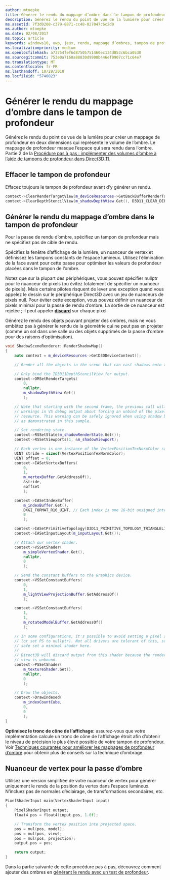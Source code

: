 ```yaml
---
author: mtoepke
title: Générer le rendu du mappage d’ombre dans le tampon de profondeur
description: Générez le rendu du point de vue de la lumière pour créer un mappage de profondeur en deux dimensions qui représente le volume de l’ombre.
ms.assetid: 7f3d0208-c379-8871-cc48-027047c6c2d0
ms.author: mtoepke
ms.date: 02/08/2017
ms.topic: article
keywords: windows10, uwp, jeux, rendu, mappage d’ombres, tampon de profondeur, direct3d
ms.localizationpriority: medium
ms.openlocfilehash: a73754fef6d87505751460ec134d853c6bca0530
ms.sourcegitcommit: 753e0a7160a88830d9908b446ef0907cc71c64e7
ms.translationtype: MT
ms.contentlocale: fr-FR
ms.lasthandoff: 10/29/2018
ms.locfileid: "5740023"
---
```

# <a name="render-the-shadow-map-to-the-depth-buffer"></a>Générer le rendu du mappage d’ombre dans le tampon de profondeur




Générez le rendu du point de vue de la lumière pour créer un mappage de profondeur en deux dimensions qui représente le volume de l’ombre. Le mappage de profondeur masque l’espace qui sera rendu dans l’ombre. Partie 2 de la [Procédure pas à pas : implémenter des volumes d’ombre à l’aide de tampons de profondeur dans Direct3D 11](implementing-depth-buffers-for-shadow-mapping.md).

## <a name="clear-the-depth-buffer"></a>Effacer le tampon de profondeur


Effacez toujours le tampon de profondeur avant d’y générer un rendu.

```cpp
context->ClearRenderTargetView(m_deviceResources->GetBackBufferRenderTargetView(), DirectX::Colors::CornflowerBlue);
context->ClearDepthStencilView(m_shadowDepthView.Get(), D3D11_CLEAR_DEPTH | D3D11_CLEAR_STENCIL, 1.0f, 0);
```

## <a name="render-the-shadow-map-to-the-depth-buffer"></a>Générer le rendu du mappage d’ombre dans le tampon de profondeur


Pour la passe de rendu d’ombre, spécifiez un tampon de profondeur mais ne spécifiez pas de cible de rendu.

Spécifiez la fenêtre d’affichage de la lumière, un nuanceur de vertex et définissez les tampons constants de l’espace lumineux. Utilisez l’élimination de la face avant pour cette passe pour optimiser les valeurs de profondeur placées dans le tampon de l’ombre.

Notez que sur la plupart des périphériques, vous pouvez spécifier nullptr pour le nuanceur de pixels (ou évitez totalement de spécifier un nuanceur de pixels). Mais certains pilotes risquent de lever une exception quand vous appelez le dessin sur le périphérique Direct3D avec un jeu de nuanceurs de pixels null. Pour éviter cette exception, vous pouvez définir un nuanceur de pixels minimal pour la passe de rendu d’ombre. La sortie de ce nuanceur est rejetée ; il peut appeler [**discard**](https://msdn.microsoft.com/library/windows/desktop/bb943995) sur chaque pixel.

Générez le rendu des objets pouvant projeter des ombres, mais ne vous embêtez pas à générer le rendu de la géométrie qui ne peut pas en projeter (comme un sol dans une salle ou des objets supprimés de la passe d’ombre pour des raisons d’optimisation).

```cpp
void ShadowSceneRenderer::RenderShadowMap()
{
    auto context = m_deviceResources->GetD3DDeviceContext();

    // Render all the objects in the scene that can cast shadows onto themselves or onto other objects.

    // Only bind the ID3D11DepthStencilView for output.
    context->OMSetRenderTargets(
        0,
        nullptr,
        m_shadowDepthView.Get()
        );

    // Note that starting with the second frame, the previous call will display
    // warnings in VS debug output about forcing an unbind of the pixel shader
    // resource. This warning can be safely ignored when using shadow buffers
    // as demonstrated in this sample.

    // Set rendering state.
    context->RSSetState(m_shadowRenderState.Get());
    context->RSSetViewports(1, &m_shadowViewport);

    // Each vertex is one instance of the VertexPositionTexNormColor struct.
    UINT stride = sizeof(VertexPositionTexNormColor);
    UINT offset = 0;
    context->IASetVertexBuffers(
        0,
        1,
        m_vertexBuffer.GetAddressOf(),
        &stride,
        &offset
        );

    context->IASetIndexBuffer(
        m_indexBuffer.Get(),
        DXGI_FORMAT_R16_UINT, // Each index is one 16-bit unsigned integer (short).
        0
        );

    context->IASetPrimitiveTopology(D3D11_PRIMITIVE_TOPOLOGY_TRIANGLELIST);
    context->IASetInputLayout(m_inputLayout.Get());

    // Attach our vertex shader.
    context->VSSetShader(
        m_simpleVertexShader.Get(),
        nullptr,
        0
        );

    // Send the constant buffers to the Graphics device.
    context->VSSetConstantBuffers(
        0,
        1,
        m_lightViewProjectionBuffer.GetAddressOf()
        );

    context->VSSetConstantBuffers(
        1,
        1,
        m_rotatedModelBuffer.GetAddressOf()
        );

    // In some configurations, it's possible to avoid setting a pixel shader
    // (or set PS to nullptr). Not all drivers are tolerant of this, so to be
    // safe set a minimal shader here.
    //
    // Direct3D will discard output from this shader because the render target
    // view is unbound.
    context->PSSetShader(
        m_textureShader.Get(),
        nullptr,
        0
        );

    // Draw the objects.
    context->DrawIndexed(
        m_indexCountCube,
        0,
        0
        );
}
```

**Optimisez le tronc de cône de l’affichage:** assurez-vous que votre implémentation calcule un tronc de cône de l’affichage étroit afin d’obtenir le niveau de précision le plus élevé possible de votre tampon de profondeur. Voir [Techniques courantes pour améliorer les mappages de profondeur d’ombre](https://msdn.microsoft.com/library/windows/desktop/ee416324) pour obtenir plus de conseils sur la technique d’ombrage.

## <a name="vertex-shader-for-shadow-pass"></a>Nuanceur de vertex pour la passe d’ombre


Utilisez une version simplifiée de votre nuanceur de vertex pour générer uniquement le rendu de la position du vertex dans l’espace lumineux. N’incluez pas de normales d’éclairage, de transformations secondaires, etc.

```cpp
PixelShaderInput main(VertexShaderInput input)
{
    PixelShaderInput output;
    float4 pos = float4(input.pos, 1.0f);

    // Transform the vertex position into projected space.
    pos = mul(pos, model);
    pos = mul(pos, view);
    pos = mul(pos, projection);
    output.pos = pos;

    return output;
}
```

Dans la partie suivante de cette procédure pas à pas, découvrez comment ajouter des ombres en [générant le rendu avec un test de profondeur](render-the-scene-with-depth-testing.md).

 

 




